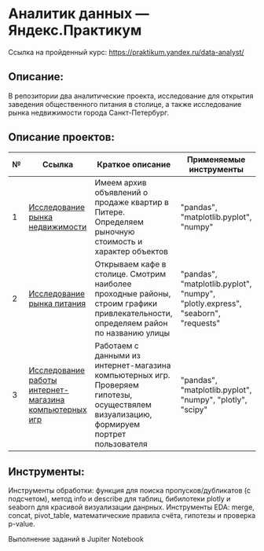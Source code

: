 # Аналитик данных — Яндекс.Практикум

Ссылка на пройденный курс: https://praktikum.yandex.ru/data-analyst/

## Описание:
В репозитории два аналитические проекта, исследование для открытия заведения общественного питания в столице, а также исследование рынка недвижимости города Санкт-Петербург.

## Описание проектов:
|        №      | Ссылка            | Краткое описание                                                 | Применяемые инструменты | 
|---------------|-------------------|------------------------------------------------------------------|-------------------------|
|1              |[Исследование рынка недвижимости](https://github.com/Darthlexx/Yandex.Praktikum.DA/tree/master/%D0%98%D1%81%D1%81%D0%BB%D0%B5%D0%B4%D0%BE%D0%B2%D0%B0%D0%BD%D0%B8%D0%B5%20%D1%80%D1%8B%D0%BD%D0%BA%D0%B0%20%D0%BD%D0%B5%D0%B4%D0%B2%D0%B8%D0%B6%D0%B8%D0%BC%D0%BE%D1%81%D1%82%D0%B8)| Имеем архив объявлений о продаже квартир в Питере. Определяем рыночную стоимость и характер объектов|"pandas", "matplotlib.pyplot", "numpy"| 
|2              |[Исследование рынка питания](https://github.com/Darthlexx/Yandex.Praktikum.DA/tree/master/%D0%98%D1%81%D1%81%D0%BB%D0%B5%D0%B4%D0%BE%D0%B2%D0%B0%D0%BD%D0%B8%D0%B5%20%D1%80%D1%8B%D0%BD%D0%BA%D0%B0%20%D0%BF%D0%B8%D1%82%D0%B0%D0%BD%D0%B8%D1%8F)| Открываем кафе в столице. Смотрим наиболее проходные районы, строим графики привлекательности, определяем район по названию улицы|"pandas", "matplotlib.pyplot", "numpy", "plotly.express", "seaborn", "requests"|
|3              |[Исследование работы интернет-магазина компьютерных игр](https://github.com/Darthlexx/Yandex.Praktikum.DA/tree/master/%D0%98%D1%81%D1%81%D0%BB%D0%B5%D0%B4%D0%BE%D0%B2%D0%B0%D0%BD%D0%B8%D0%B5%20%D1%80%D0%B0%D0%B1%D0%BE%D1%82%D1%8B%20%D0%B8%D0%BD%D1%82%D0%B5%D1%80%D0%BD%D0%B5%D1%82-%D0%BC%D0%B0%D0%B3%D0%B0%D0%B7%D0%B8%D0%BD%D0%B0%20%D0%BA%D0%BE%D0%BC%D0%BF%D1%8C%D1%8E%D1%82%D0%B5%D1%80%D0%BD%D1%8B%D1%85%20%D0%B8%D0%B3%D1%80)| Работаем с данными из интернет-магазина компьютерных игр. Проверяем гипотезы, осуществялем визуализацию, формируем портрет пользователя|"pandas", "matplotlib.pyplot", "numpy", "plotly", "scipy"|

## Инструменты:
Инструменты обработки: функция для поиска пропусков/дубликатов (с подсчетом), метод info и describe для таблиц, бибилотеки plotly и seaborn для красивой визуализации данрных.
Инструменты EDA: merge, concat, pivot_table, математические правила счёта, гипотезы и проверка p-value.

Выполнение заданий в Jupiter Notebook
